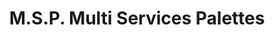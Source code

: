 ---
title: "M.S.P. Multi Services Palettes"
url: /saint-aubin-routot/m-s-p-multi-services-palettes/
shop: shop
---
